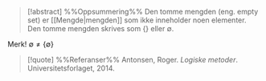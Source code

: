 
> [!abstract] %%Oppsummering%%
> Den tomme mengden (eng. empty set) er [[Mengde|mengden]] som ikke inneholder noen elementer. Den tomme mengden skrives som $\{\}$ eller $\emptyset$.

Merk!
$\emptyset \neq \{\emptyset\}$

> [!quote] %%Referanser%%
Antonsen, Roger. *Logiske metoder*. Universitetsforlaget, 2014.